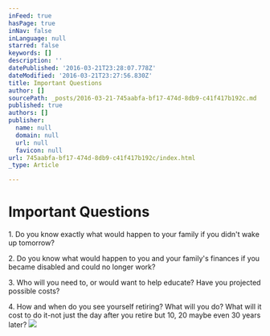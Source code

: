 ```yaml
---
inFeed: true
hasPage: true
inNav: false
inLanguage: null
starred: false
keywords: []
description: ''
datePublished: '2016-03-21T23:28:07.778Z'
dateModified: '2016-03-21T23:27:56.830Z'
title: Important Questions
author: []
sourcePath: _posts/2016-03-21-745aabfa-bf17-474d-8db9-c41f417b192c.md
published: true
authors: []
publisher:
  name: null
  domain: null
  url: null
  favicon: null
url: 745aabfa-bf17-474d-8db9-c41f417b192c/index.html
_type: Article

---
```

# Important Questions

1\. Do you know exactly what would happen to your family if you didn't wake up tomorrow?

2\. Do you know what would happen to you and your family's finances if you became disabled and could no longer work?

3\. Who will you need to, or would want to help educate? Have you projected possible costs?

4\. How and when do you see yourself retiring? What will you do? What will it cost to do it-not just the day after you retire but 10, 20 maybe even 30 years later?
![](https://the-grid-user-content.s3-us-west-2.amazonaws.com/0b710af3-5f23-4a2c-ba68-c0f7b87d8b30.jpg)